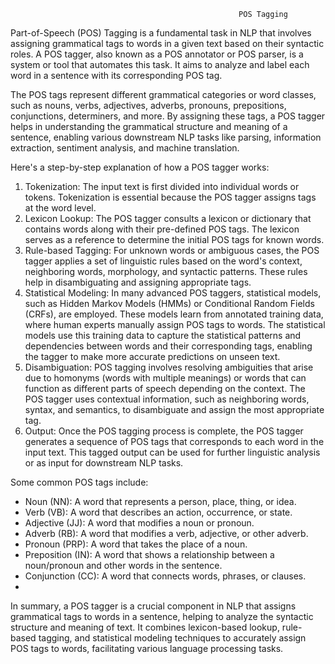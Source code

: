                                                        POS Tagging
Part-of-Speech (POS) Tagging is a fundamental task in NLP that involves assigning grammatical tags to words in a given text based on their syntactic roles. A POS tagger, also known as a POS annotator or POS parser, is a system or tool that automates this task. It aims to analyze and label each word in a sentence with its corresponding POS tag.

The POS tags represent different grammatical categories or word classes, such as nouns, verbs, adjectives, adverbs, pronouns, prepositions, conjunctions, determiners, and more. By assigning these tags, a POS tagger helps in understanding the grammatical structure and meaning of a sentence, enabling various downstream NLP tasks like parsing, information extraction, sentiment analysis, and machine translation.

Here's a step-by-step explanation of how a POS tagger works:

1. Tokenization: The input text is first divided into individual words or tokens. Tokenization is essential because the POS tagger assigns tags at the word level.
2. Lexicon Lookup: The POS tagger consults a lexicon or dictionary that contains words along with their pre-defined POS tags. The lexicon serves as a reference to determine the initial POS tags for known words.
3. Rule-based Tagging: For unknown words or ambiguous cases, the POS tagger applies a set of linguistic rules based on the word's context, neighboring words, morphology, and syntactic patterns. These rules help in disambiguating and assigning appropriate tags.
4. Statistical Modeling: In many advanced POS taggers, statistical models, such as Hidden Markov Models (HMMs) or Conditional Random Fields (CRFs), are employed. These models learn from annotated training data, where human experts manually assign POS tags to words. The statistical models use this training data to capture the statistical patterns and dependencies between words and their corresponding tags, enabling the tagger to make more accurate predictions on unseen text.
5. Disambiguation: POS tagging involves resolving ambiguities that arise due to homonyms (words with multiple meanings) or words that can function as different parts of speech depending on the context. The POS tagger uses contextual information, such as neighboring words, syntax, and semantics, to disambiguate and assign the most appropriate tag.
6. Output: Once the POS tagging process is complete, the POS tagger generates a sequence of POS tags that corresponds to each word in the input text. This tagged output can be used for further linguistic analysis or as input for downstream NLP tasks.

Some common POS tags include:

- Noun (NN): A word that represents a person, place, thing, or idea.
- Verb (VB): A word that describes an action, occurrence, or state.
- Adjective (JJ): A word that modifies a noun or pronoun.
- Adverb (RB): A word that modifies a verb, adjective, or other adverb.
- Pronoun (PRP): A word that takes the place of a noun.
- Preposition (IN): A word that shows a relationship between a noun/pronoun and other words in the sentence.
- Conjunction (CC): A word that connects words, phrases, or clauses.
- 
In summary, a POS tagger is a crucial component in NLP that assigns grammatical tags to words in a sentence, helping to analyze the syntactic structure and meaning of text. It combines lexicon-based lookup, rule-based tagging, and statistical modeling techniques to accurately assign POS tags to words, facilitating various language processing tasks.                                                       
